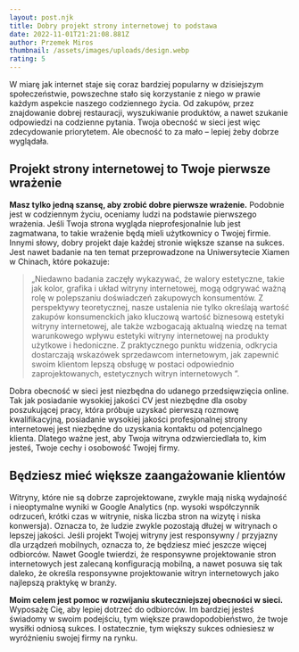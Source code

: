```yaml
---
layout: post.njk
title: Dobry projekt strony internetowej to podstawa
date: 2022-11-01T21:21:08.881Z
author: Przemek Miros
thumbnail: /assets/images/uploads/design.webp
rating: 5
---
```

W miarę jak internet staje się coraz bardziej popularny w dzisiejszym społeczeństwie, powszechne stało się korzystanie z niego w prawie każdym aspekcie naszego codziennego życia. Od zakupów, przez znajdowanie dobrej restauracji, wyszukiwanie produktów, a nawet szukanie odpowiedzi na codzienne pytania. Twoja obecność w sieci jest więc zdecydowanie priorytetem. Ale obecność to za mało – lepiej żeby dobrze wyglądała.

## Projekt strony internetowej to Twoje pierwsze wrażenie

**Masz tylko jedną szansę, aby zrobić dobre pierwsze wrażenie.** Podobnie jest w codziennym życiu, oceniamy ludzi na podstawie pierwszego wrażenia. Jeśli Twoja strona wygląda nieprofesjonalnie lub jest zagmatwana, to takie wrażenie będą mieli użytkownicy o Twojej firmie. Innymi słowy, dobry projekt daje każdej stronie większe szanse na sukces. Jest nawet badanie na ten temat przeprowadzone na Uniwersytecie Xiamen w Chinach, które pokazuje:

> „Niedawno badania zaczęły wykazywać, że walory estetyczne, takie jak kolor, grafika i układ witryny internetowej, mogą odgrywać ważną rolę w polepszaniu doświadczeń zakupowych konsumentów. Z perspektywy teoretycznej, nasze ustalenia nie tylko określają wartość zakupów konsumenckich jako kluczową wartość biznesową estetyki witryny internetowej, ale także wzbogacają aktualną wiedzę na temat warunkowego wpływu estetyki witryny internetowej na produkty użytkowe i hedoniczne. Z praktycznego punktu widzenia, odkrycia dostarczają wskazówek sprzedawcom internetowym, jak zapewnić swoim klientom lepszą obsługę w postaci odpowiednio zaprojektowanych, estetycznych witryn internetowych ”.

Dobra obecność w sieci jest niezbędna do udanego przedsięwzięcia online. Tak jak posiadanie wysokiej jakości CV jest niezbędne dla osoby poszukującej pracy, która próbuje uzyskać pierwszą rozmowę kwalifikacyjną, posiadanie wysokiej jakości profesjonalnej strony internetowej jest niezbędne do uzyskania kontaktu od potencjalnego klienta. Dlatego ważne jest, aby Twoja witryna odzwierciedlała to, kim jesteś, Twoje cechy i osobowość Twojej firmy.

## Będziesz mieć większe zaangażowanie klientów

Witryny, które nie są dobrze zaprojektowane, zwykle mają niską wydajność i nieoptymalne wyniki w Google Analytics (np. wysoki współczynnik odrzuceń, krótki czas w witrynie, niska liczba stron na wizytę i niska konwersja). Oznacza to, że ludzie zwykle pozostają dłużej w witrynach o lepszej jakości. Jeśli projekt Twojej witryny jest responsywny / przyjazny dla urządzeń mobilnych, oznacza to, że będziesz mieć jeszcze więcej odbiorców. Nawet Google twierdzi, że responsywne projektowanie stron internetowych jest zalecaną konfiguracją mobilną, a nawet posuwa się tak daleko, że określa responsywne projektowanie witryn internetowych jako najlepszą praktykę w branży.

**Moim celem jest pomoc w rozwijaniu skuteczniejszej obecności w sieci.** Wyposażę Cię, aby lepiej dotrzeć do odbiorców. Im bardziej jesteś świadomy w swoim podejściu, tym większe prawdopodobieństwo, że twoje wysiłki odniosą sukces. I ostatecznie, tym większy sukces odniesiesz w wyróżnieniu swojej firmy na rynku.